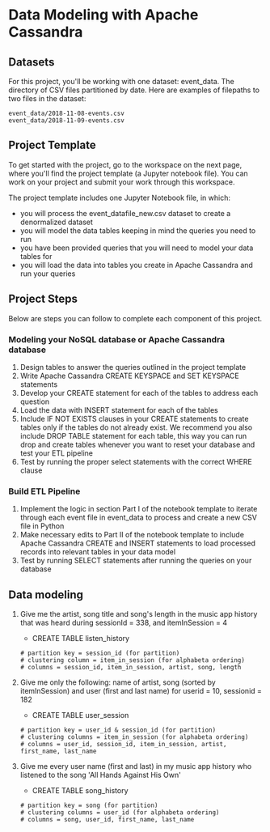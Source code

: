# Data Modeling with Apache Cassandra

## Datasets
For this project, you'll be working with one dataset: event_data. The directory of CSV files partitioned by date. Here are examples of filepaths to two files in the dataset:
```
event_data/2018-11-08-events.csv
event_data/2018-11-09-events.csv
```

## Project Template
To get started with the project, go to the workspace on the next page, where you'll find the project template (a Jupyter notebook file). You can work on your project and submit your work through this workspace.

The project template includes one Jupyter Notebook file, in which:

* you will process the event_datafile_new.csv dataset to create a denormalized dataset
* you will model the data tables keeping in mind the queries you need to run
* you have been provided queries that you will need to model your data tables for
* you will load the data into tables you create in Apache Cassandra and run your queries


## Project Steps
Below are steps you can follow to complete each component of this project.

### Modeling your NoSQL database or Apache Cassandra database
1. Design tables to answer the queries outlined in the project template
2. Write Apache Cassandra CREATE KEYSPACE and SET KEYSPACE statements
3. Develop your CREATE statement for each of the tables to address each question
4. Load the data with INSERT statement for each of the tables
5. Include IF NOT EXISTS clauses in your CREATE statements to create tables only if the tables do not already exist. We recommend you also include DROP TABLE statement for each table, this way you can run drop and create tables whenever you want to reset your database and test your ETL pipeline
6. Test by running the proper select statements with the correct WHERE clause

### Build ETL Pipeline
1. Implement the logic in section Part I of the notebook template to iterate through each event file in event_data to process and create a new CSV file in Python
2. Make necessary edits to Part II of the notebook template to include Apache Cassandra CREATE and INSERT statements to load processed records into relevant tables in your data model
3. Test by running SELECT statements after running the queries on your database

## Data modeling
1. Give me the artist, song title and song's length in the music app history that was heard during  sessionId = 338, and itemInSession  = 4
    * CREATE TABLE listen_history
    ```
    # partition key = session_id (for partition)
    # clustering column = item_in_session (for alphabeta ordering)
    # columns = session_id, item_in_session, artist, song, length
    ```

2. Give me only the following: name of artist, song (sorted by itemInSession) and user (first and last name) for userid = 10, sessionid = 182
    * CREATE TABLE user_session
    ```
    # partition key = user_id & session_id (for partition)
    # clustering columns = item_in_session (for alphabeta ordering)
    # columns = user_id, session_id, item_in_session, artist, first_name, last_name
    ```

3. Give me every user name (first and last) in my music app history who listened to the song 'All Hands Against His Own'
    * CREATE TABLE song_history
    ```
    # partition key = song (for partition)
    # clustering columns = user_id (for alphabeta ordering)
    # columns = song, user_id, first_name, last_name
    ```